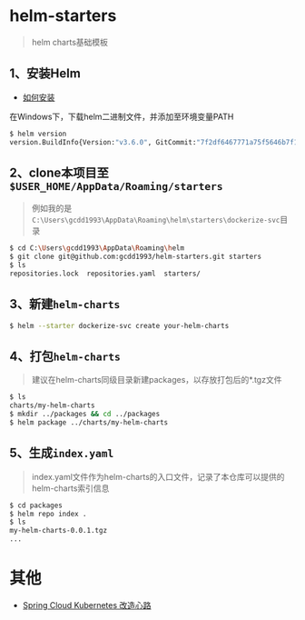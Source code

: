 # helm-starters

> helm charts基础模板

## 1、安装Helm

- [如何安装](https://helm.sh/zh/docs/intro/install/)

在Windows下，下载helm二进制文件，并添加至环境变量PATH

```bash
$ helm version
version.BuildInfo{Version:"v3.6.0", GitCommit:"7f2df6467771a75f5646b7f12afb408590ed1755", GitTreeState:"clean", GoVersion:"go1.16.3"}
```

## 2、clone本项目至`$USER_HOME/AppData/Roaming/starters`

> 例如我的是`C:\Users\gcdd1993\AppData\Roaming\helm\starters\dockerize-svc`目录

```bash
$ cd C:\Users\gcdd1993\AppData\Roaming\helm
$ git clone git@github.com:gcdd1993/helm-starters.git starters
$ ls
repositories.lock  repositories.yaml  starters/
```

## 3、新建`helm-charts`

```bash
$ helm --starter dockerize-svc create your-helm-charts
```

## 4、打包`helm-charts`

> 建议在helm-charts同级目录新建packages，以存放打包后的*.tgz文件

```bash
$ ls 
charts/my-helm-charts
$ mkdir ../packages && cd ../packages
$ helm package ../charts/my-helm-charts
```

## 5、生成`index.yaml`

> index.yaml文件作为helm-charts的入口文件，记录了本仓库可以提供的helm-charts索引信息

```bash
$ cd packages
$ helm repo index .
$ ls 
my-helm-charts-0.0.1.tgz
...
```

# 其他

- [Spring Cloud Kubernetes 改造心路]()


